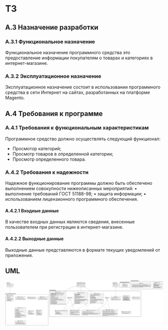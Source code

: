 # ТЗ

## А.3 Назначение разработки
### А.3.1 Функциональное назначение
Функциональное назначение программного средства это предоставление информации покупателям о товарах и категориях в интернет-магазине.
### А.3.2 Эксплуатационное назначение
Эксплуатационное назначение состоит в использовании программного средства в сети Интернет на сайтах, разработанных на платформе Magento.
## A.4 Требования к программе
### А.4.1 Требования к функциональным характеристикам
Программное средство должно осуществлять следующий функционал:
- Просмотор категорий;
- Просмотр товаров в определенной категории;
- Просмотр определенного товара.
### А.4.2 Требования к надежности
Надежное функционирование программы должно быть обеспечено выполнением совокупности нижеописанных мероприятий:
• выполнение требований ГОСТ 51188-98;
• защита информации;
• использованием лицензионного программного обеспечения.
#### А.4.2.1 Входные данные
В качестве входных данных являются сведения, внесенные пользователем при регистрации в интернет-магазине.
#### А.4.2.2 Выходные данные
Выходные данные представляются в формате текущих уведомлений от приложения.


## UML
<img src="./UML.png"/>